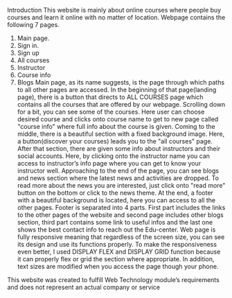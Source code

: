 
Introduction
This website is mainly about  online courses where people buy courses and learn it online with no matter of location. Webpage contains the following 7 pages. 
1. Main page. 
2. Sign in. 
3. Sign up
4. All courses
5. Instructor
6. Course info
7. Blogs
Main page, as its name suggests, is the page through which paths to all other pages are accessed. 
In the beginning of that page(landing page), there is a button that directs to ALL COURSES page which contains all the courses that are offered by our webpage. Scrolling down for a bit, you can see some of the courses. Here user can choose desired course and clicks onto course name to get to new page called "course info" where full info about the course is given.
Coming to the middle, there is a beautiful section with a fixed background image. Here, a button(discover your courses) leads you to the "all courses" page.
After that section, there are given some info about instructors and their social accounts. Here, by clicking onto the instructor name you can access to instructor’s info page where you can get to know your instructor well.
Approaching to the end of the page, you can see blogs and news section where the latest news and activities are dropped. To read more about the news you are interested, just click onto "read more" button on the bottom or click to the news theme.
At the end, a footer with a beautiful background is located, here you can access to all the other pages.
Footer is separated into 4 parts. First part includes the links to the other pages of the website and second page includes other blogs section, third part contains some link to useful infos and the last one shows the best contact info to reach out the Edu-center. 
Web page is fully responsive meaning that regardless of the screen size, you can see its design and use its functions properly. To make the responsiveness even better, I used DISPLAY FLEX and DISPLAY GRID function because it can properly flex or grid the section where appropriate. In addition, text sizes are modified when you access the page though your phone. 




This website was created to fulfill Web Technology module’s requirements and does not represent an actual company or service
